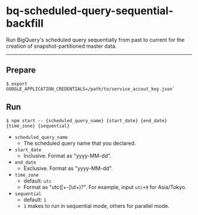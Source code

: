 # bq-scheduled-query-sequential-backfill

Run BigQuery's scheduled query sequentially from past to current for the creation of snapshot-partitioned master data.

---

## Prepare

```
$ export GOOGLE_APPLICATION_CREDENTIALS=/path/to/service_accout_key.json`
```

## Run

```
$ npm start -- {scheduled_query_name} {start_date} {end_date} {time_zone} {sequential}
```

- `scheduled_query_name`
  - The scheduled query name that you declared.
- `start_date`
  - Inclusive. Format as "yyyy-MM-dd".
- `end_date`
  - Exclusive. Format as "yyyy-MM-dd".
- `time_zone`
  - default: `utc`
  - Format as "utc([+-]\d+)?". For example, input `utc+9` for Asia/Tokyo.
- `sequential`
  - default: `1`
  - `1` makes to run in sequential mode, others for parallel mode.
